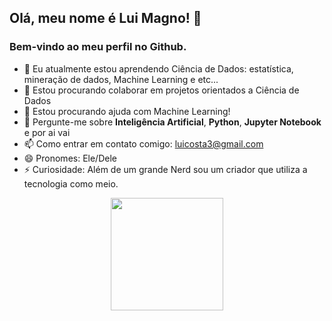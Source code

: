 ## Olá, meu nome é Lui Magno! 👋
### Bem-vindo ao meu perfil no Github.

- 🌱 Eu atualmente estou aprendendo Ciência de Dados: estatística, mineração de dados, Machine Learning e etc...
- 👯 Estou procurando colaborar em projetos orientados a Ciência de Dados
- 🤔 Estou procurando ajuda com Machine Learning!
- 💬 Pergunte-me sobre **Inteligência Artificial**, **Python**, **Jupyter Notebook** e por ai vai
- 📫 Como entrar em contato comigo: luicosta3@gmail.com 
- 😄 Pronomes: Ele/Dele
- ⚡ Curiosidade: Além de um grande Nerd sou um criador que utiliza a tecnologia como meio.
<div align="center">
  <a href="https://github.com/LuiMagno">
  <img height="180em" src="https://github-readme-stats.vercel.app/api/top-langs/?username=luimagno&layout=compact&langs_count=7&theme=dark"/>
</div>

